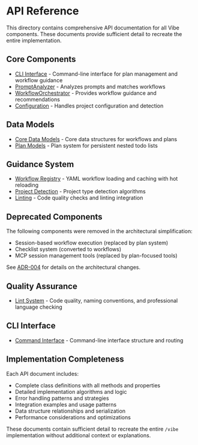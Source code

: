 # API Reference

This directory contains comprehensive API documentation for all Vibe components. These documents provide sufficient detail to recreate the entire implementation.

## Core Components

- [CLI Interface](cli.md) - Command-line interface for plan management and workflow guidance
- [PromptAnalyzer](prompt-analyzer.md) - Analyzes prompts and matches workflows
- [WorkflowOrchestrator](workflow-orchestrator.md) - Provides workflow guidance and recommendations
- [Configuration](configuration.md) - Handles project configuration and detection

## Data Models

- [Core Data Models](models.md) - Core data structures for workflows and plans
- [Plan Models](plan-models.md) - Plan system for persistent nested todo lists

## Guidance System

- [Workflow Registry](workflow-registry.md) - YAML workflow loading and caching with hot reloading
- [Project Detection](project-detection.md) - Project type detection algorithms
- [Linting](lint.md) - Code quality checks and linting integration

## Deprecated Components

The following components were removed in the architectural simplification:

- Session-based workflow execution (replaced by plan system)
- Checklist system (converted to workflows)
- MCP session management tools (replaced by plan-focused tools)

See [ADR-004](../adr/adr-004-simplified-architecture.md) for details on the architectural changes.

## Quality Assurance

- [Lint System](lint.md) - Code quality, naming conventions, and professional language checking

## CLI Interface

- [Command Interface](cli.md) - Command-line interface structure and routing

## Implementation Completeness

Each API document includes:

- Complete class definitions with all methods and properties
- Detailed implementation algorithms and logic
- Error handling patterns and strategies
- Integration examples and usage patterns
- Data structure relationships and serialization
- Performance considerations and optimizations

These documents contain sufficient detail to recreate the entire `/vibe` implementation without additional context or explanations.
